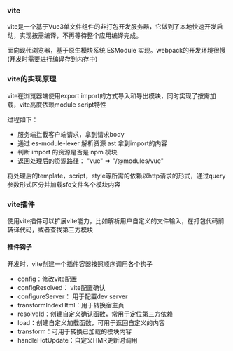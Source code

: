 ### vite
vite是一个基于Vue3单文件组件的非打包开发服务器，它做到了本地快速开发启动，实现按需编译，不再等待整个应用编译完成。

面向现代浏览器，基于原生模块系统 ESModule 实现。webpack的开发环境很慢(开发时需要进行编译存到内存中)

### vite的实现原理
vite在浏览器端使用export import的方式导入和导出模块，同时实现了按需加载，vite高度依赖module script特性

过程如下：
- 服务端拦截客户端请求，拿到请求body
- 通过 es-module-lexer 解析资源 ast 拿到import的内容
- 判断 import 的资源是否是 npm 模块
- 返回处理后的资源路径： "vue" => "/@modules/vue"

将处理后的template，script，style等所需的依赖以http请求的形式，通过query参数形式区分并加载sfc文件各个模块内容

### vite插件
使用vite插件可以扩展vite能力，比如解析用户自定义的文件输入，在打包代码前转译代码，或者查找第三方模块

#### 插件钩子
开发时，vite创建一个插件容器按照顺序调用各个钩子
- config：修改vite配置
- configResolved： vite配置确认
- configureServer： 用于配置dev server
- transformIndexHtml：用于转换宿主页
- resolveId：创建自定义确认函数，常用于定位第三方依赖
- load：创建自定义加载函数，可用于返回自定义的内容
- transform：可用于转换已加载的模块内容
- handleHotUpdate：自定义HMR更新时调用